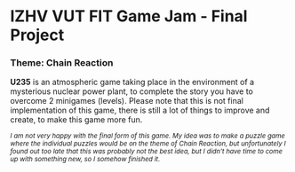 # IZHV VUT FIT Game Jam - Final Project
### Theme: Chain Reaction

**U235** is an atmospheric game taking place in the environment of a mysterious nuclear power plant, to complete the story you have to overcome 2 minigames (levels).
Please note that this is not final implementation of this game, there is still a lot of things to improve and create, to make this game more fun.

 <sub>_I am not very happy with the final form of this game. My idea was to make a puzzle game where the individual puzzles would be on the theme of Chain Reaction, but unfortunately I found out too late that this was probably not the best idea, but I didn't have time to come up with something new, so I somehow finished it._</sub>
